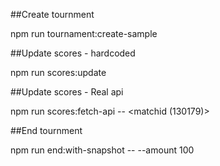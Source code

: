  ##Create tournment
 
 npm run tournament:create-sample

##Update scores - hardcoded

npm run scores:update <tournmentid>

##Update scores - Real api

npm run scores:fetch-api -- <tournmentid> <matchid (130179)>

##End tournment 

npm run end:with-snapshot -- <tournmentid> --amount 100


